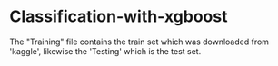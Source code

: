 # Classification-with-xgboost
The "Training" file contains the train set which was downloaded from 'kaggle', likewise the 'Testing' which is the test set.
